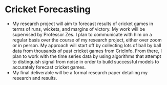 # Cricket Forecasting

- My research project will aim to forecast results of cricket games in terms of runs, wickets, and margins of victory. My work will be supervised by Professor Zes. I plan to communicate with him on a regular basis over the course of my research project, either over zoom or in person. My approach will start off by collecting lots of ball by ball data from thousands of past cricket games from CricInfo. From there, I plan to work with the time series data by using algorithms that attempt to distinguish signal from noise in order to build
successful models to accurately forecast cricket games.
- My final deliverable will be a formal research paper detailing my research and results.

